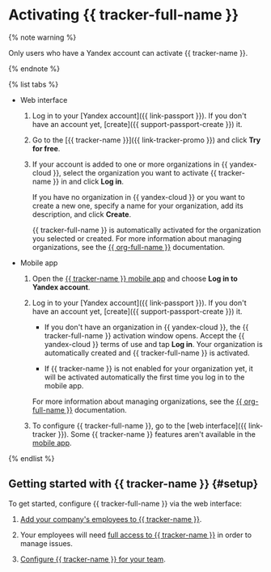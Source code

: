 # Activating {{ tracker-full-name }}

{% note warning %}

Only users who have a Yandex account can activate {{ tracker-name }}.

{% endnote %}

{% list tabs %}

- Web interface

   1. Log in to your [Yandex account]({{ link-passport }}). If you don't have an account yet, [create]({{ support-passport-create }}) it.

   1. Go to the [{{ tracker-name }}]({{ link-tracker-promo }}) and click **Try for free**.

   1. If your account is added to one or more organizations in {{ yandex-cloud }}, select the organization you want to activate {{ tracker-name }} in and click **Log in**.

      If you have no organization in {{ yandex-cloud }} or you want to create a new one, specify a name for your organization, add its description, and click **Create**.

      {{ tracker-full-name }} is automatically activated for the organization you selected or created. For more information about managing organizations, see the  [{{ org-full-name }}](../organization/) documentation.

- Mobile app

   1. Open the [{{ tracker-name }} mobile app](mobile.md) and choose **Log in to Yandex account**.

   1. Log in to your [Yandex account]({{ link-passport }}). If you don't have an account yet, [create]({{ support-passport-create }}) it.

      * If you don't have an organization in {{ yandex-cloud }}, the {{ tracker-full-name }} activation window opens. Accept the {{ yandex-cloud }} terms of use and tap **Log in**. Your organization is automatically created and {{ tracker-full-name }} is activated.

      * If {{ tracker-name }} is not enabled for your organization yet, it will be activated automatically the first time you log in to the mobile app.

      For more information about managing organizations, see the [{{ org-full-name }}](../organization/) documentation.

   1. To configure {{ tracker-full-name }}, go to the [web interface]({{ link-tracker }}). Some {{ tracker-name }} features aren't available in the [mobile app](mobile.md#restrictions).

{% endlist %}

## Getting started with {{ tracker-name }} {#setup}

To get started, configure {{ tracker-full-name }} via the web interface:

1. [Add your company's employees to {{ tracker-name }}](add-users.md).

1. Your employees will need [full access to {{ tracker-name }}](access.md) in order to manage issues.

1. [Configure {{ tracker-name }} for your team](quick-start.md).


